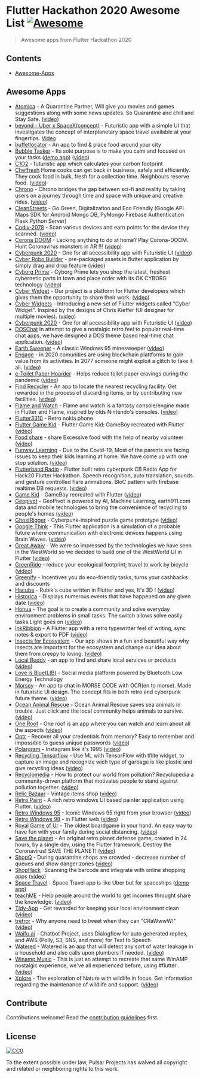 # Flutter Hackathon 2020 Awesome List [![Awesome](https://awesome.re/badge.svg)](https://awesome.re)

> Awesome apps from Flutter Hackathon 2020

## Contents

- [Awesome-Apps](#Awesome-Apps)

## Awesome Apps

- [Atomica](https://github.com/Astrallis/Flutter-Hackathon--Hack20) - A Quarantine Partner, Will give you movies and games suggestions along with some news updates. So Quarantine and chill and Stay Safe. ([video](https://youtu.be/x1bU0ZfxXvs))
- [beyond - Uber x SpaceX(concept)](https://github.com/ParthS28/uber-spacex-beyond-concept) - Futuristic app with a simple UI that investigates the concept of interplanetary space travel available at your fingertips. [Video](https://www.youtube.com/watch?v=jPuyYw9jrVE)
- [buffetlocator](https://github.com/MendyMarcus/LocatorBuffet) - An app to find & place food around your city
- [Bubble Tasker](https://github.com/RobertBrunhage/bubble-tasker) - Its sole purpose is to make you calm and focused on your tasks ([demo app](https://bubble-tasker.codemagic.app/#/)) ([video](https://youtu.be/SK9qVOc8cuQ))
- [C1O2](https://github.com/suvansh-rana/koders-flutter) - futuristic app which calculates your carbon footprint
- [Cheffresh](https://github.com/FreshOver/cheffresh) Home cooks can get back in business, safely and efficiently. They cook food in bulk, fresh for a collection time. Neighbours reserve food. ([video](https://youtu.be/zl8voaFNOcE))
- [Chrono](https://github.com/cosmicRover/chrono) - Chrono bridges the gap between sci-fi and reality by taking users on a journey through time and space with unique and creative rides. ([video](https://youtu.be/NILQBTgGyqs))
- [CleanStreets](https://github.com/TheN00bs/Clean-Streets) - Go Green, Digitalization and Eco Friendly (Google API Maps SDK for Android Mongo DB, PyMongo Firebase Authentication Flask Python Server)
- [Codiv-2078](https://github.com/Co-div/codiv-2078) - Scan various devices and earn points for the device they scanned. ([video](https://youtu.be/8YyDhZxYeOs))
- [Corona DOOM](https://github.com/dikatok/flutter-hack-2020) - Lacking anything to do at home? Play Corona-DOOM. Hunt Coronavirus monsters in AR !!! ([videp](https://youtu.be/Fv7ac98xk7I))
- [Cyberpunk 2020](https://github.com/codesolutions101/cyberpunk2020) - One for all accessibility app with Futuristic UI ([video](https://youtu.be/pESkEwdqtX8))
- [Cyber Robo Builder](https://github.com/viveky259259/cyber_robo_maker) - pre-packaged assets in flutter application by simply drag and drop feature ([video](https://youtu.be/-UHMdeaeDDA))
- [Cyborg Prime](https://github.com/RemiDormoy/CyberPizza) - Cyborg Prime  lets you shop the latest, freshest cybernetic parts in town and place order with its OK CYBORG technology ([video](https://youtu.be/WC5iHslmfDU))
- [Cyber Widget](https://github.com/eli1stark/cyberwidget_hack_20/) - Our project is a platform for Flutter developers which gives them the opportunity to share their work. ([video](https://youtu.be/THqFzhEeZPE))
- [Cyber Widgets](https://github.com/sbis04/cyber_flutter) - Introducing a new set of Flutter widgets called "Cyber Widget". Inspired by the designs of Chris Kieffer (UI designer for multiple movies). ([video](https://youtu.be/YMoexh2Pvj8))
- [Cyberpunk 2020](https://github.com/codesolutions101/cyberpunk2020) - One for all accessibility app with Futuristic UI ([video](https://youtu.be/pESkEwdqtX8))
- [DOSChat](https://github.com/miralshahvolansys/DOSChat) In attempt to give a nostalgic retro feel to popular real-time chat apps, we have designed a DOS theme based real-time chat application. ([video](https://youtu.be/0-XDcH7TDQI))
- [Earth Sweeper](https://github.com/FlutterHack/earth-sweeper) - A classic Windows 95 minesweeper ([video](https://youtu.be/oXNTzFM5zqI))
- [Engage](https://github.com/pixelaGT/engage) - In 2020 comunities are using blockchain plattforms to gain value from its activities. In 2077 someone might exploit a glitch to take it all. ([video](https://youtu.be/mK8yjlKAaYk))
- [e-Toilet Paper Hoarder](https://github.com/kwanjames0/anti-toilet-paper-hoarder-flutter) - Helps reduce toilet paper cravings during the pandemic ([video](https://youtu.be/S-Zyh1VfdIs))
- [Find Recycler](https://youtu.be/2H3w0VT5J50) - An app to locate the nearest recycling facility. Get rewarded in the process of discarding items, or by contributing new facilities. ([video](https://www.youtube.com/watch?v=2H3w0VT5J50&feature=youtu.be))
- [Flame and Watch](https://github.com/fireslime/flame_and_watch) - Flame and watch is a fantasy console/engine made in Flutter and Flame, inspired by olds Nintendo's consoles. ([video](https://youtu.be/tTaqfJLl7mE))
- [Flutter3310](https://github.com/atavci/flutter3310) - Retro nokia phone
- [Flutter Game Kid](https://github.com/eralpkaraduman/FlutterGameKid) - Flutter Game Kid: GameBoy recreated with Flutter ([video](https://youtu.be/lI7775DWzE8))
- [Food share](https://gitlab.com/Abhi_Ghaskata/flutterhackathon/-/tree/master) - share Excessive food with the help of nearby volunteer ([video](https://youtu.be/r3ZPLkkpXS4))
- [Funway Learning](https://github.com/TechPowerGirls/funway_learning) - Due to the Covid-19, Most of the parents are facing issues to keep their kids learning at home. We have come up with one stop solution. ([video](https://youtu.be/CnARFpPTkck))
- [Flutterband Radio](https://github.com/FlutterHack20/FlutterBand/) - Flutter built retro cyberpunk CB Radio App for Hack20 Flutter Hackathon. Speech recognition, auto translation, sounds and gesture controlled flare animations. BloC pattern with firebase realtime DB requests. ([video](https://youtu.be/GAk9beyNCW4))
- [Game Kid](https://github.com/eralpkaraduman/FlutterGameKid) - GameBoy recreated with Flutter ([video](https://youtu.be/lI7775DWzE8))
- [Geopivot](https://github.com/pulsar-projects/rcs_mobile) - GeoPivot is powered by AI, Machine Learning, earth911.com data and mobile technologies to bring the convenience of recycling to people's homes ([video](https://youtu.be/mo0US3lpGYI))
- [GhostRigger](https://github.com/Float-like-a-dash-Sting-like-a-dart/GhostRigger) - Cyberpunk-inspired puzzle game prototype ([video](https://youtu.be/yOZAUicGDXc))
- [Google Think](https://github.com/sampathbalivada/google_think/) - This Flutter application is a simulation of a probable future where communication with electronic devices happens using Brain Waves. ([video](https://youtu.be/pV1rh_8rIoE))
- [Great Awaiy](https://github.com/dhruvilp/hack20_greatawait) - We were so impressed by the technologies we have seen in the WestWorld so we decided to build one of the WestWorld UI in Flutter ([video](https://youtu.be/fETjNLKxjIo))
- [GreenRide](https://github.com/masewo/green_ride) - reduce your ecological footprint; travel to work by bicycle ([video](https://youtu.be/xaM4GaPW_6o))
- [Greenify](https://github.com/aryasurya21/greenify) - Incentives you do eco-friendly tasks, turns your cashbacks and discounts
- [Hacube](https://github.com/likang/Hacube) - Rubik's cube written in Flutter and yes, It's 3D ! ([video](https://youtu.be/-Dd-tQKp1ug))
- [Historica](https://github.com/FlutterRock/Historica) - Displays numerous events that have happened on any given date ([video](https://youtu.be/B_HXB6VORfQ))
- [Honua](https://github.com/mkoehne/honua) - The goal is to create a community and solve everyday environment problems in small tasks. The switch allows solve easily tasks.Light goes on ([video](https://www.youtube.com/watch?v=tFEMaFaiRYg&feature=youtu.be))
- [InkRibbion](https://github.com/InkRibbonApp/inkribbonflutter) - A Flutter app with a retro typewritter feel of writing, sync notes & export to PDF ([video](https://youtu.be/KS8G8Mi8MFA))
- [Insects for Ecosystem](https://github.com/SandipPramanik/insects_for_ecosystem) - Our app shows in a fun and beautiful way why insects are important for the ecosystem and change our idea about them from creepy to loving. ([video](https://youtu.be/Gp8L8zAThHE))
- [Local Buddy](https://github.com/rockar06/local-buddy) - an app to find and share local services or products ([video](https://youtu.be/6Sz0A30S-A0))
- [Love is Blue(LIB)](https://github.com/CDSoftwaresJA/loveisblue) - Social media platform powered by Bluetooth Low Energy Technology
- [Morsey](https://github.com/AniketSindhu/Morsey) - An app to chat in MORSE CODE with OCR(en to morse). Made in futuristic UI design. The concept fits in both retro and cyberpunk future theme. ([video](https://youtu.be/4k88LQf3ZgE))
- [Ocean Animal Rescue](https://github.com/Term1tCZ/flutterRescue) - Ocean Animal Rescue saves sea animals in trouble. Just click and the local community helps animals to survive. ([video](https://youtu.be/p_zrU_qxa2g))
- [One Roof](https://github.com/dvmjoshi/oneroof) - One roof  is an app where you can watch and learn about all the aspects ([video](https://youtu.be/bFaWHGPklyA))
- [Optr](https://github.com/leoafarias/optr) - Recover all your credentials from memory? Easy to remember and impossible to guess unique passwords ([video](https://youtu.be/Rj_sCCrTOHU))
- [Polargram](https://github.com/transmissionsdev/polargram) - Instagram like it's 1995 ([video](https://youtu.be/KvzgKPYvero))
- [Recycling Tensorflow](https://github.com/dahidalgo/FlutterHack20) - Use ML with TensorFlow with tflite widget, to capture an image and recognize wich type of garbage is like plastic and give recycling ideas ([video](https://youtu.be/7NyLblWqvHY))
- [Recyclomedia](https://github.com/Iconicto/recyclomedia) - How to protect our world from pollution? Recyclopedia a community-driven platform that motivates people to stand against pollution together. ([video](https://youtu.be/Uo_uK0PCxnU))
- [Relic Bazaar](https://github.com/himanshusharma89/relic_bazaar) - Vintage items shop ([video](https://youtu.be/VMmXUt3utVo))
- [Retro Paint](https://github.com/sushmitkumarpatil/retro_paint) - A rich retro windows UI based painter application using Flutter. ([video](https://youtu.be/Ad9ttn6Y2Ec))
- [Retro Windows 95](https://github.com/justinenerio/retro95) - Iconic Windows 95 right from your browser ([video](https://youtu.be/RPbrfjCqSTw))
- [Retro Windows 98](https://github.com/sabinbajracharya/retro-windows-98) - in Flutter web ([video](https://youtu.be/ipPXTmWPI6A))
- [Royal Game of Ur](https://github.com/annamunhoz/royalgameofur) - The oldest boardgame in your hand. An easy way to have fun with your family during social distancing. ([video](https://youtu.be/8moXo9L9zno))
- [Save the planet](https://github.com/loushou/save_the_planet)  - An original retro planet defense game, created in 24 hours, by a single dev, using the Flutter framework. Destroy the Coronavirus! SAVE THE PLANET! ([video](https://www.youtube.com/watch?v=WJp9g_XM_f4))
- [ShopQ](https://github.com/nurmukhametdaniyar/ShopQ) - During quarantine shops are crowded - decrease number of queues and show danger zones ([video](https://youtu.be/xsNtOdSV_c4))
- [ShopHack](https://github.com/H-u-a-t/shophack) -Scanning the barcode and integrate with online shopping apps ([video](https://youtu.be/_8BMh0q7RQs))
- [Space Travel](https://github.com/Antriadus/HackatonApp2020) - Space Travel app is like Uber but for spaceships ([demo app](https://hackaton2020-7b8ee.web.app/#/))
- [teachME](https://github.com/robertodevs/teachme) - Help people around the world to get incomes throught share the knowledge. ([video](https://youtu.be/HmeZzNzHCu8))
- [Tidy-App](https://github.com/samisnotinsane/orion_flutterhack20) - Get rewarded for keeping your local environment clean ([video](https://youtu.be/hfZQmf0G9F0))
- [tretror](https://github.com/sanjul/Tretror) - Why anyone need to tweet when they can "CRaWwwW!" ([video](https://youtu.be/OS9FWoO--60))
- [Waifu.ai](https://github.com/ItsOran/waifu.ai-hack20-flutter) - Chatbot Project, uses Dialogflow for auto generated replies, and AWS (Polly, S3, SNS, and more) for Text to Speech
- [Watered](https://github.com/ameysunu/watered) - Watered is an app that will detect any sort of water leakage in a household and also calls upon plumbers if needed. ([video](https://youtu.be/v5fa8zSpDqg))
- [Winamp Music](https://github.com/ishandeveloper/WinAMP_Flutter) - This is just an attempt to recreate that same WinAMP nostalgic experience, we've all experienced before, using #flutter . ([video](https://youtu.be/3VSRPd4DqVQ))
- [Xplore](https://github.com/Tomison-E/Xplore) - The exploration of Nature with wildlife in focus. Get information regarding the maintenance of wildlife and support. ([video](https://youtu.be/iAhzxUtX_C8))

## Contribute

Contributions welcome! Read the [contribution guidelines](contributing.md) first.

## License

[![CC0](https://mirrors.creativecommons.org/presskit/buttons/88x31/svg/cc-zero.svg)](https://creativecommons.org/publicdomain/zero/1.0)

To the extent possible under law, Pulsar Projects has waived all copyright and
related or neighboring rights to this work.
